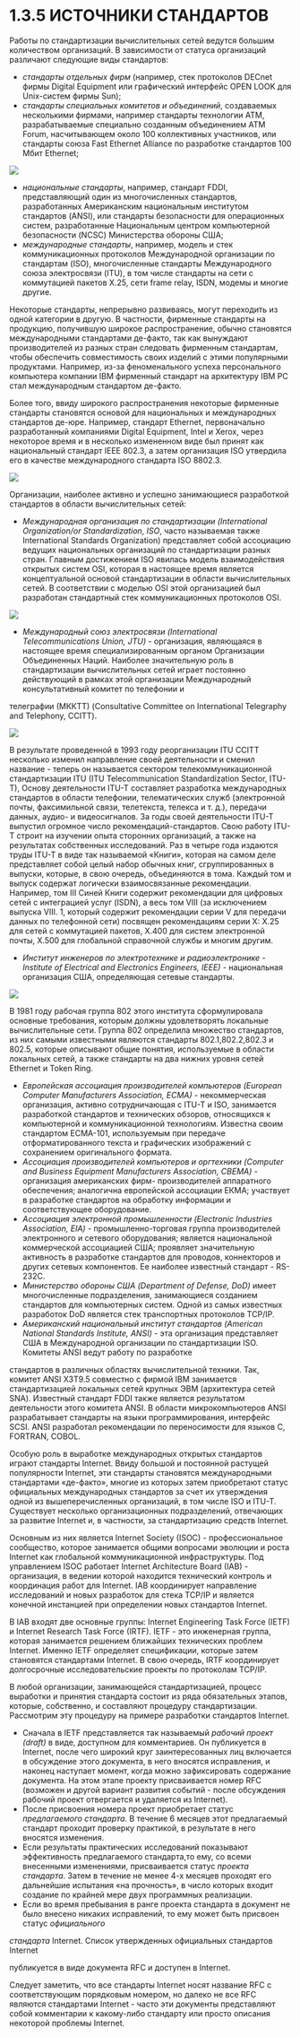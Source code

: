 ﻿# 1.3.5 ИСТОЧНИКИ СТАНДАРТОВ

Работы по стандартизации вычислительных сетей ведутся большим количеством организаций. В зависимости от статуса организаций различают следующие виды стандартов:

- *стандарты отдельных фирм* (например, стек протоколов DECnet фирмы Digital Equipment или графический интерфейс OPEN LOOK для Unix-систем фирмы Sun);
- *стандарты специальных комитетов и объединений*, создаваемых несколькими фирмами, например стандарты технологии АТМ, разрабатываемые специально созданным объединением АТМ Forum, насчитывающем около 100 коллективных участников, или стандарты союза Fast Ethernet Alliance по разработке стандартов 100 Мбит Ethernet;

![](Aspose.Words.1f82df6d-ff40-49b0-b053-04b2627cef8f.001.png)

- *национальные стандарты*, например, стандарт FDDI, представляющий один из многочисленных стандартов, разработанных Американским национальным институтом стандартов (ANSI), или стандарты безопасности для операционных систем, разработанные Национальным центром компьютерной безопасности (NCSC) Министерства обороны США;
- *международные стандарты*, например, модель и стек коммуникационных протоколов Международной организации по стандартам (ISO), многочисленные стандарты Международного союза электросвязи (ITU), в том числе стандарты на сети с коммутацией пакетов Х.25, сети frame relay, ISDN, модемы и многие другие.

Некоторые стандарты, непрерывно развиваясь, могут переходить из одной категории в другую. В частности, фирменные стандарты на продукцию, получившую широкое распространение, обычно становятся международными стандартами де-факто, так как вынуждают производителей из разных стран следовать фирменным стандартам, чтобы обеспечить совместимость своих изделий с этими популярными продуктами. Например, из-за феноменального успеха персонального компьютера компании IBM фирменный стандарт на архитектуру IBM PC стал международным стандартом де-факто.

Более того, ввиду широкого распространения некоторые фирменные стандарты становятся основой для национальных и международных стандартов де-юре. Например, стандарт Ethernet, первоначально разработанный компаниями Digital Equipment, Intel и Xerox, через некоторое время и в несколько измененном виде был принят как национальный стандарт IEEE 802.3, а затем организация ISO утвердила его в качестве международного стандарта ISO 8802.3.

![](Aspose.Words.1f82df6d-ff40-49b0-b053-04b2627cef8f.002.png)

Организации, наиболее активно и успешно занимающиеся разработкой стандартов в области вычислительных сетей:

- *Международная организация по стандартизации (International Organization/or Standardization, ISO*, часто называемая также International Standards Organization) представляет собой ассоциацию ведущих национальных организаций по стандартизации разных стран. Главным достижением ISO явилась модель взаимодействия открытых систем OSI, которая в настоящее время является концептуальной основой стандартизации в области вычислительных сетей. В соответствии с моделью OSI этой организацией был разработан стандартный стек коммуникационных протоколов OSI.

![](Aspose.Words.1f82df6d-ff40-49b0-b053-04b2627cef8f.003.png)

- *Международный союз электросвязи (International Telecommunications Union, JTU)* - организация, являющаяся в настоящее время специализированным органом Организации Объединенных Наций. Наиболее значительную роль в стандартизации вычислительных сетей играет постоянно действующий в рамках этой организации Международный консультативный комитет по телефонии и

телеграфии (МККТТ) (Consultative Committee on International Telegraphy and Telephony, CCITT). 

![](Aspose.Words.1f82df6d-ff40-49b0-b053-04b2627cef8f.004.png)

В результате проведенной в 1993 году реорганизации ITU CCITT несколько изменил направление своей деятельности и сменил название - теперь он называется сектором телекоммуникационной стандартизации ITU (ITU Telecommunication Standardization Sector, ITU-T), Основу деятельности ITU-T составляет разработка международных стандартов в области телефонии, телематических служб (электронной почты, факсимильной связи, телетекста, телекса и т. д.), передачи данных, аудио- и видеосигналов. За годы своей деятельности ITU-T выпустил огромное число рекомендаций-стандартов. Свою работу ITU-T строит на изучении опыта сторонних организаций, а также на результатах собственных исследований. Раз в четыре года издаются труды ITU-T в виде так называемой «Книги», которая на самом деле представляет собой целый набор обычных книг, сгруппированных в выпуски, которые, в свою очередь, объединяются в тома. Каждый том и выпуск содержат логически взаимосвязанные рекомендации. Например, том III Синей Книги содержит рекомендации для цифровых сетей с интеграцией услуг (ISDN), а весь том VIII (за исключением выпуска VIII. 1, который содержит рекомендации серии V для передачи данных по телефонной сети) посвящен рекомендациям серии X: Х.25 для сетей с коммутацией пакетов, Х.400 для систем электронной почты, Х.500 для глобальной справочной службы и многим другим.

- *Институт инженеров по электротехнике и радиоэлектронике - Institute of Electrical and Electronics Engineers, IEEE)* - национальная организация США, определяющая сетевые стандарты. 

![](Aspose.Words.1f82df6d-ff40-49b0-b053-04b2627cef8f.005.png)

В 1981 году рабочая группа 802 этого института сформулировала основные требования, которым должны удовлетворять локальные вычислительные сети. Группа 802 определила множество стандартов, из них самыми известными являются стандарты 802.1,802.2,802.3 и 802.5, которые описывают общие понятия, используемые в области локальных сетей, а также стандарты на два нижних уровня сетей Ethernet и Token Ring.

- *Европейская ассоциация производителей компьютеров (European Computer Manufacturers Association, ЕСМА)* - некоммерческая организация, активно сотрудничающая с ITU-T и ISO, занимается разработкой стандартов и технических обзоров, относящихся к компьютерной и коммуникационной технологиям. Известна своим стандартом ЕСМА-101, используемым при передаче отформатированного текста и графических изображений с сохранением оригинального формата.
- *Ассоциация производителей компьютеров и оргтехники (Computer and Business Equipment Manufacturers Association, CBEMA)* - организация американских фирм- производителей аппаратного обеспечения; аналогична европейской ассоциации ЕКМА; участвует в разработке стандартов на обработку информации и соответствующее оборудование.
- *Ассоциация электронной промышленности (Electronic Industries Association, EIA)* - промышленно-торговая группа производителей электронного и сетевого оборудования; является национальной коммерческой ассоциацией США; проявляет значительную активность в разработке стандартов для проводов, коннекторов и других сетевых компонентов. Ее наиболее известный стандарт - RS-232C.
- *Министерство обороны США (Department of Defense, DoD)* имеет многочисленные подразделения, занимающиеся созданием стандартов для компьютерных систем. Одной из самых известных разработок DoD является стек транспортных протоколов TCP/IP.
- *Американский национальный институт стандартов (American National Standards Institute, ANSI)* - эта организация представляет США в Международной организации по стандартизации ISO. Комитеты ANSI ведут работу по разработке

стандартов в различных областях вычислительной техники. Так, комитет ANSI ХЗТ9.5 совместно с фирмой IBM занимается стандартизацией локальных сетей крупных ЭВМ (архитектура сетей SNA). Известный стандарт FDDI также является результатом деятельности этого комитета ANSI. В области микрокомпьютеров ANSI разрабатывает стандарты на языки программирования, интерфейс SCSI. ANSI разработал рекомендации по переносимости для языков С, FORTRAN, COBOL.

Особую роль в выработке международных открытых стандартов играют стандарты Internet. Ввиду большой и постоянной растущей популярности Internet, эти стандарты становятся международными стандартами «де-факто», многие из которых затем приобретают статус официальных международных стандартов за счет их утверждения одной из вышеперечисленных организаций, в том числе ISO и ITU-T. Существует несколько организационных подразделений, отвечающих за развитие Internet и, в частности, за стандартизацию средств Internet.

Основным из них является Internet Society (ISOC) - профессиональное сообщество, которое занимается общими вопросами эволюции и роста Internet как глобальной коммуникационной инфраструктуры. Под управлением ISOC работает Internet Architecture Board (IAB) - организация, в ведении которой находится технический контроль и координация работ для Internet. IAB координирует направление исследований и новых разработок для стека TCP/IP и является конечной инстанцией при определении новых стандартов Internet.

В IAB входят две основные группы: Internet Engineering Task Force (IETF) и Internet Research Task Force (IRTF). IETF - это инженерная группа, которая занимается решением ближайших технических проблем Internet. Именно IETF определяет спецификации, которые затем становятся стандартами Internet. В свою очередь, IRTF координирует долгосрочные исследовательские проекты по протоколам TCP/IP.

В любой организации, занимающейся стандартизацией, процесс выработки и принятия стандарта состоит из ряда обязательных этапов, которые, собственно, и составляют процедуру стандартизации. Рассмотрим эту процедуру на примере разработки стандартов Internet.

- Сначала в IETF представляется так называемый *рабочий проект (draft)* в виде, доступном для комментариев. Он публикуется в Internet, после чего широкий круг заинтересованных лиц включается в обсуждение этого документа, в него вносятся исправления, и наконец наступает момент, когда можно зафиксировать содержание документа. На этом этапе проекту присваивается номер RFC (возможен и другой вариант развития событий - после обсуждения рабочий проект отвергается и удаляется из Internet).
- После присвоения номера проект приобретает статус *предлагаемого стандарта*. В течение 6 месяцев этот предлагаемый стандарт проходит проверку практикой, в результате в него вносятся изменения.
- Если результаты практических исследований показывают эффективность предлагаемого стандарта,то ему, со всеми внесенными изменениями, присваивается статус *проекта стандарта*. Затем в течение не менее 4-х месяцев проходят его дальнейшие испытания «на прочность», в число которых входит создание по крайней мере двух программных реализации.
- Если во время пребывания в ранге проекта стандарта в документ не было внесено никаких исправлений, то ему может быть присвоен статус *официального*

*стандарта* Internet. Список утвержденных официальных стандартов Internet

публикуется в виде документа RFC и доступен в Internet.

Следует заметить, что все стандарты Internet носят название RFC с соответствующим порядковым номером, но далеко не все RFC являются стандартами Internet - часто эти документы представляют собой комментарии к какому-либо стандарту или просто описания некоторой проблемы Internet.
